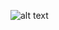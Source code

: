 ![alt text](https://raw.githubusercontent.com/iamthenewking/iamthenewking.github.io/master/_uploads/404.jpg "404")
